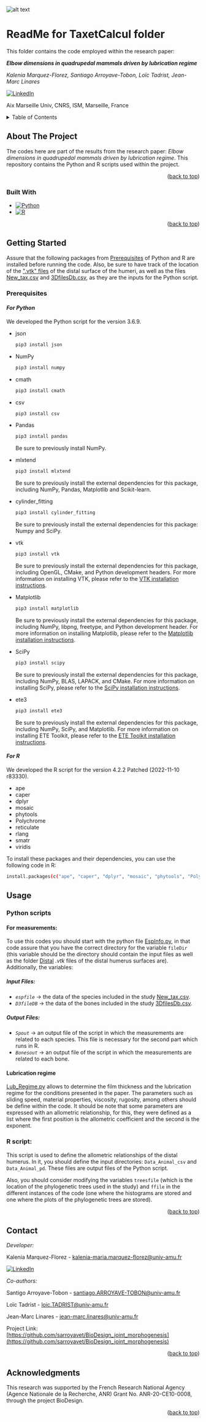 <!-- PROJECT LOGO -->
![alt text](BioDesignLogo.png)

# ReadMe for TaxetCalcul folder

This folder contains the code employed within the research paper: 

***Elbow dimensions in quadrupedal mammals driven by lubrication regime***

*Kalenia Marquez-Florez, Santiago Arroyave-Tobon, Loïc Tadrist, Jean-Marc Linares*

[![LinkedIn][linkedin-shield]][linkedin-url]

Aix Marseille Univ, CNRS, ISM, Marseille, France

<!-- TABLE OF CONTENTS -->
<details>
  <summary>Table of Contents</summary>
  <ol>
    <li><a href="#about-the-project">About The Project</a></li>
    <li><a href="#prerequisites">Prerequisites</a></li>
    <li><a href="#usage">Usage</a></li>
    <li><a href="#contact">Contact</a></li>
    <li><a href="#acknowledgments">Acknowledgments</a></li>
  </ol>
</details>

<!-- ABOUT THE PROJECT -->
## About The Project
The codes here are part of the results from the research paper: *Elbow dimensions in quadrupedal mammals driven by lubrication regime*. This repository contains the Python and R scripts used within the project.

<!--
*** Here's a blank template to get started: To avoid retyping too much info. Do a search and replace with your text editor for the following: `github_username`, `repo_name`, `twitter_handle`, `linkedin_username`, `email_client`, `email`, `project_title`, `project_description`
-->

<p align="right">(<a href="#readme-for-taxetcalcul-folder">back to top</a>)</p>

### Built With

* [![Python][Python.png]][Python-url]
* [![R][R.png]][R-url]

<p align="right">(<a href="#readme-for-taxetcalcul-folder">back to top</a>)</p>

<!-- GETTING STARTED -->
## Getting Started

Assure that the following packages from <a href="#prerequisites">Prerequisites</a> of Python and R are installed before running the code. Also, be sure to have track of the location of the [".vtk" files](DATA/Distal) of the distal surface of the humeri, as well as the files [New_tax.csv](DATA/New_tax.csv) and [3DfilesDb.csv](DATA/3DfilesDb.csv), as they are the inputs for the Python script.

### Prerequisites
#### *For Python*
We developed the Python script for the version 3.6.9.

* json
  ```sh
  pip3 install json
  ```
* NumPy
  ```sh
  pip3 install numpy
  ```
* cmath
  ```sh
  pip3 install cmath
  ```
* csv
  ```sh
  pip3 install csv
  ```
* Pandas
  ```sh
  pip3 install pandas
  ```
  Be sure to previously install NumPy.

* mlxtend
  ```sh
  pip3 install mlxtend
  ```
  Be sure to previously install the external dependencies for this package, including NumPy, Pandas, Matplotlib and Scikit-learn. 

* cylinder_fitting
  ```sh
  pip3 install cylinder_fitting
  ```
  Be sure to previously install the external dependencies for this package: Numpy and SciPy.
* vtk
  ```sh
  pip3 install vtk
  ```
  Be sure to previously install the external dependencies for this package, including OpenGL, CMake, and Python development headers. For more information on installing VTK, please refer to the [VTK installation instructions](https://gitlab.kitware.com/vtk/vtk/-/blob/master/Documentation/dev/build.md).

* Matplotlib
  ```sh
  pip3 install matplotlib
  ```

  Be sure to previously install the external dependencies for this package, including NumPy, libpng, freetype, and Python development header. For more information on installing Matplotlib, please refer to the [Matplotlib installation instructions](https://matplotlib.org/stable/users/installing/index.html).

* SciPy
  ```sh
  pip3 install scipy
  ```
  Be sure to previously install the external dependencies for this package, including NumPy, BLAS, LAPACK, and CMake. For more information on installing SciPy, please refer to the [SciPy installation instructions](https://scipy.org/install/).

* ete3
  ```sh
  pip3 install ete3
  ```
  Be sure to previously install the external dependencies for this package, including NumPy, SciPy, and Matplotlib. For more information on installing ETE Toolkit, please refer to the [ETE Toolkit installation instructions](http://etetoolkit.org/download/).

#### *For R*
We developed the R script for the version 4.2.2 Patched (2022-11-10 r83330).

* ape
* caper
* dplyr
* mosaic
* phytools
* Polychrome
* reticulate
* rlang
* smatr
* viridis

To install these packages and their dependencies, you can use the following code in R:
  ```sh
  install.packages(c("ape", "caper", "dplyr", "mosaic", "phytools", "Polychrome", "reticulate", "rlang", "smatr", "viridis"))
  ```

<!-- USAGE EXAMPLES -->
## Usage

### Python scripts
#### For measurements:
To use this codes you should start with the python file [EspInfo.py](EspInfo.py), in that code assure that you have the correct directory for the variable `fileDir` (this variable should be the directory should contain the input files as well as the folder [Distal](/DATA/Distal) *.vtk* files of the distal humerus surfaces are). Additionally, the variables:
<!-- input files -->
##### Input Files:
* *`espfile`* -> the data of the species included in the study [New_tax.csv](DATA/New_tax.csv).
* *`D3fileDB`* ->  the data of the bones included in the study [3DfilesDb.csv](DATA/3DfilesDb.csv).

<!-- output files -->
##### Output Files:
* *`Spout`* -> an output file of the script in which the measurements are related to each species. This file is necessary for the second part which runs in R.
* *`Bonesout`* -> an output file of the script in which the measurements are related to each bone.

#### Lubrication regime
[Lub_Regime.py](Lub_Regime.py) allows to determine the film thickness and the lubrication regime for the conditions presented in the paper. The parameters such as sliding speed, material properties, viscosity, rugosity, among others should be define within the code. It should be note that some parameters are expressed with an allometric relationship, for this, they were defined as a list where the first position is the allometric coefficient and the second is the exponent.

### R script:
This script is used to define the allometric relationships of the distal humerus. In it, you should define the input directories: `Data_Animal_csv` and `Data_Animal_pd`. These files are output files of the Python script. 

Also, you should consider modifying the variables `treesfile` (which is the location of the phylogenetic trees used in the study) and `ffile` in the different instances of the code (one where the histograms are stored and one where the plots of the phylogenetic trees are stored).

<p align="right">(<a href="#readme-for-taxetcalcul-folder">back to top</a>)</p>

<!-- CONTACT -->
## Contact

*Developer:* 

Kalenia Marquez-Florez - kalenia-maria.marquez-florez@univ-amu.fr

[![LinkedIn][linkedin-shield]][linkedin-url]

*Co-authors:* 

Santigo Arroyave-Tobon - santiago.ARROYAVE-TOBON@univ-amu.fr

Loïc Tadrist - loic.TADRIST@univ-amu.fr

Jean-Marc Linares - jean-marc.linares@univ-amu.fr

Project Link: [https://github.com/sarroyavet/BioDesign_joint_morphogenesis](https://github.com/sarroyavet/BioDesign_joint_morphogenesis)

<p align="right">(<a href="#readme-for-taxetcalcul-folder">back to top</a>)</p>


<!-- ACKNOWLEDGMENTS -->
## Acknowledgments

This research was supported by the French Research National Agency (Agence Nationale de la Recherche, ANR) Grant No. ANR-20-CE10-0008, through the project BioDesign.

<p align="right">(<a href="#readme-for-taxetcalcul-folder">back to top</a>)</p>

<!-- MARKDOWN LINKS & IMAGES -->
<!-- https://www.markdownguide.org/basic-syntax/#reference-style-links -->
[linkedin-shield]: https://img.shields.io/badge/-LinkedIn-black.svg?style=for-the-badge&logo=linkedin&colorB=555
[linkedin-url]: https://linkedin.com/in/kalenia-márquez-flórez-5b686064/
[Python.png]: https://img.shields.io/badge/Python-0769AD?labelColor=blue?style=plastic&logo=python&logoColor=white
[Python-url]: https://www.python.org/
[R.png]: https://img.shields.io/badge/R-0769AD?style=plastic&logo=R&logoColor=white
[R-url]: https://www.r-project.org/
